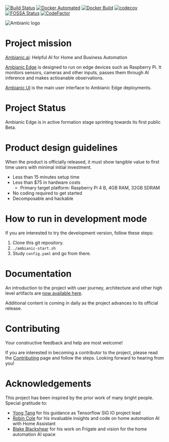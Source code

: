 [![Build Status](https://travis-ci.org/ambianic/ambianic-edge.svg?branch=master)](https://travis-ci.org/ambianic/ambianic-edge) [![Docker Automated](https://img.shields.io/docker/cloud/automated/ambianic/ambianic.svg)](https://hub.docker.com/r/ambianic/ambianic/builds) [![Docker Build](https://img.shields.io/docker/cloud/build/ambianic/ambianic.svg)](https://hub.docker.com/r/ambianic/ambianic/builds) [![codecov](https://codecov.io/gh/ambianic/ambianic-core/branch/master/graph/badge.svg)](https://codecov.io/gh/ambianic/ambianic-core)
[![FOSSA Status](https://app.fossa.io/api/projects/git%2Bgithub.com%2Fambianic%2Fambianic-core.svg?type=shield)](https://app.fossa.io/projects/git%2Bgithub.com%2Fambianic%2Fambianic-core?ref=badge_shield) [![CodeFactor](https://www.codefactor.io/repository/github/ambianic/ambianic-edge/badge)](https://www.codefactor.io/repository/github/ambianic/ambianic-edge)

![Ambianic logo][logo]

# Project mission

[Ambianic.ai](https://ambianic.ai): Helpful AI for Home and Business Automation

[Ambianic Edge](https://github.com/ambianic/ambianic-edge) is designed to run on edge devices such as Raspberry Pi. It monitors sensors, cameras and other inputs, passes them through AI inference and makes actioanable observations.

[Ambianic UI](https://github.com/ambianic/ambianic-ui) is the main user interface to Ambianic Edge deployments.

# Project Status
Ambianic Edge is in active formation stage sprinting towards its first public Beta.

# Product design guidelines

When the product is officially released, it must show tangible value to first time users with minimal initial investment.
- Less than 15 minutes setup time
- Less than $75 in hardware costs
  + Primary target platform: Raspberry Pi 4 B, 4GB RAM, 32GB SDRAM
- No coding required to get started
- Decomposable and hackable

# How to run in development mode
If you are interested to try the development version, follow these steps:
1. Clone this git repository.
2. `./ambianic-start.sh`
3. Study `config.yaml` and go from there.

# Documentation

An introduction to the project with user journey, architecture and other high level artifacts are [now available here](https://ambianic.github.io/ambianic-docs/).

Additional content is coming in daily as the project advances to its official release. 

# Contributing
Your constructive feedback and help are most welcome!

If you are interested in becoming a contributor to the project, please read the [Contributing](CONTRIBUTING.md) page and follow the steps. Looking forward to hearing from you!

[logo]: https://avatars2.githubusercontent.com/u/52052162?s=200&v=4

# Acknowledgements

This project has been inspired by the prior work of many bright people. Special gratitude to:
* [Yong Tang](https://github.com/yongtang) for his guidance as Tensorflow SIG IO project lead
* [Robin Cole](https://github.com/robmarkcole) for his invaluable insights and code on home automation AI with Home Assistant
* [Blake Blackshear](https://github.com/blakeblackshear) for his work on Frigate and vision for the home automation AI space

